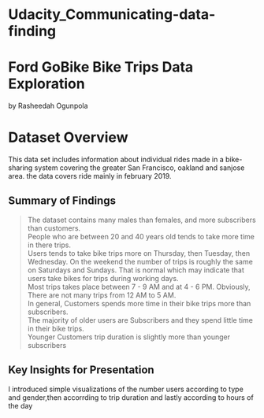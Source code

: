 # Udacity_Communicating-data-finding
# Ford GoBike Bike Trips Data Exploration
by Rasheedah Ogunpola
# Dataset Overview
This data set includes information about individual rides made in a bike-sharing system covering the greater San Francisco, oakland and sanjose area. the data covers ride mainly in february 2019.
## Summary of Findings
> The dataset contains many males than females, and more subscribers than customers.<br>
> People who are between 20 and 40 years old tends to take more time in there trips.<br>
> Users tends to take bike trips more on Thursday, then Tuesday, then Wednesday. On the weekend the number of trips is roughly the same on Saturdays and Sundays. That is normal which may indicate that users take bikes for trips during working days.<br>
> Most trips takes place between 7 - 9 AM and at 4 - 6 PM. Obviously, There are not many trips from 12 AM to 5 AM.<br>
> In general, Customers spends more time in their bike trips more than subscribers.<br>
> The majority of older users are Subscribers and they spend little time in their bike trips.<br>
> Younger Customers trip duration is slightly more than younger subscribers


## Key Insights for Presentation
I introduced simple visualizations of the number users according to type and gender,then accorrding to trip duration and lastly according to hours of the day
